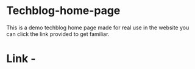 # Techblog-home-page
This is a demo techblog home page made for real use in the website you can click the link provided to get familiar.

<h1>Link - </h1>


